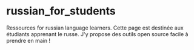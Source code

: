 # russian_for_students
Ressources for russian language learners.
Cette page est destinée aux étudiants apprenant le russe. J'y propose des outils open source facile à prendre en main !

